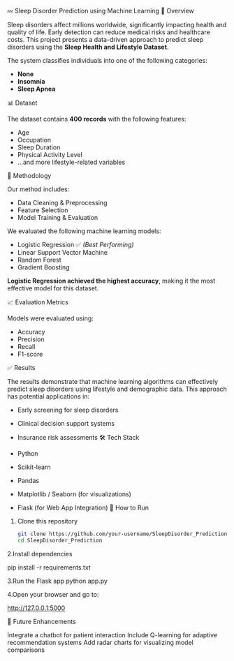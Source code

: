 💤 Sleep Disorder Prediction using Machine Learning
 📌 Overview

Sleep disorders affect millions worldwide, significantly impacting health and quality of life. Early detection can reduce medical risks and healthcare costs. This project presents a data-driven approach to predict sleep disorders using the **Sleep Health and Lifestyle Dataset**.

The system classifies individuals into one of the following categories:

- **None**
- **Insomnia**
- **Sleep Apnea**

 📊 Dataset

The dataset contains **400 records** with the following features:

- Age
- Occupation
- Sleep Duration
- Physical Activity Level
- ...and more lifestyle-related variables

 🧠 Methodology

Our method includes:

- Data Cleaning & Preprocessing
- Feature Selection
- Model Training & Evaluation

We evaluated the following machine learning models:

- Logistic Regression ✅ *(Best Performing)*
- Linear Support Vector Machine
- Random Forest
- Gradient Boosting

**Logistic Regression achieved the highest accuracy**, making it the most effective model for this dataset.

📈 Evaluation Metrics

Models were evaluated using:

- Accuracy
- Precision
- Recall
- F1-score

✅ Results

The results demonstrate that machine learning algorithms can effectively predict sleep disorders using lifestyle and demographic data. This approach has potential applications in:

- Early screening for sleep disorders
- Clinical decision support systems
- Insurance risk assessments
 🛠️ Tech Stack

- Python
- Scikit-learn
- Pandas
- Matplotlib / Seaborn (for visualizations)
- Flask (for Web App Integration)
 🚀 How to Run

1. Clone this repository
   ```bash
   git clone https://github.com/your-username/SleepDisorder_Prediction.git
   cd SleepDisorder_Prediction
2.Install dependencies

  pip install -r requirements.txt

3.Run the Flask app
  python app.py
  
4.Open your browser and go to:
  
  http://127.0.0.1:5000

📌 Future Enhancements

  Integrate a chatbot for patient interaction
  Include Q-learning for adaptive recommendation systems
  Add radar charts for visualizing model comparisons
